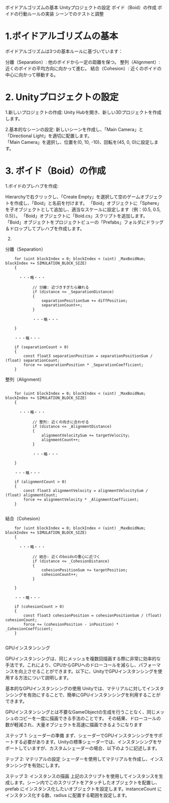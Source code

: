 ボイドアルゴリズムの基本
Unityプロジェクトの設定
ボイド（Boid）の作成
ボイドの行動ルールの実装
シーンでのテストと調整





# 1.ボイドアルゴリズムの基本
ボイドアルゴリズムは3つの基本ルールに基づいています：

分離（Separation）: 他のボイドから一定の距離を保つ。
整列（Alignment）: 近くのボイドの平均方向に向かって進む。
結合（Cohesion）: 近くのボイドの中心に向かって移動する。


# 2. Unityプロジェクトの設定
1.新しいプロジェクトの作成:
Unity Hubを開き、新しい3Dプロジェクトを作成します。

2.基本的なシーンの設定:
新しいシーンを作成し、「Main Camera」と「Directional Light」を適切に配置します。  
「Main Camera」を選択し、位置を(0, 10, -10)、回転を(45, 0, 0)に設定します。  

# 3. ボイド（Boid）の作成
1.ボイドのプレハブを作成:

Hierarchyで右クリックし、「Create Empty」を選択して空のゲームオブジェクトを作成し、「Boid」と名前を付けます。
「Boid」オブジェクトに「Sphere」を子オブジェクトとして追加し、適当なスケールに設定します（例：(0.5, 0.5, 0.5)）。
「Boid」オブジェクトに「Boid.cs」スクリプトを追加します。
「Boid」オブジェクトをプロジェクトビューの「Prefabs」フォルダにドラッグ＆ドロップしてプレハブを作成します。


2.




分離（Separation）

```compute
    for (uint blockIndex = 0; blockIndex < (uint) _MaxBoidNum; blockIndex += SIMULATION_BLOCK_SIZE)
    {

      ・・・略・・・

            // 分離: 近づきすぎたら離れる
            if (distance <= _SeparationDistance)
            {
                separationPositionSum += diffPosition;
                separationCount++;
            }

            ・・・略・・・

    }

    ・・・略・・・

    if (separationCount > 0)
    {
        const float3 separationPosition = separationPositionSum / (float) separationCount;
        force += separationPosition * _SeparationCoefficient;
    }
```







整列（Alignment）



```compute

    for (uint blockIndex = 0; blockIndex < (uint) _MaxBoidNum; blockIndex += SIMULATION_BLOCK_SIZE)
    {

      ・・・略・・・

            // 整列: 近くの向きに合わせる
            if (distance <= _AlignmentDistance)
            {
                alignmentVelocitySum += targetVelocity;
                alignmentCount++;
            }

            ・・・略・・・

    }

    ・・・略・・・

    if (alignmentCount > 0)
    {
        const float3 alignmentVelocity = alignmentVelocitySum / (float) alignmentCount;
        force += alignmentVelocity * _AlignmentCoefficient;
    }


```






結合（Cohesion）


```
    for (uint blockIndex = 0; blockIndex < (uint) _MaxBoidNum; blockIndex += SIMULATION_BLOCK_SIZE)
    {

      ・・・略・・・

            // 結合: 近くのboidsの重心に近づく
            if (distance <= _CohesionDistance)
            {
                cohesionPositionSum += targetPosition;
                cohesionCount++;
            }

    }

    ・・・略・・・

    if (cohesionCount > 0)
    {
        const float3 cohesionPosition = cohesionPositionSum / (float) cohesionCount;
        force += (cohesionPosition - inPosition) * _CohesionCoefficient;
    }


```





GPUインスタンシング


GPUインスタンシングは、同じメッシュを複数回描画する際に非常に効率的な手法です。これにより、CPUからGPUへのドローコールを減らし、パフォーマンスを向上させることができます。以下に、UnityでGPUインスタンシングを使用する方法について説明します。

基本的なGPUインスタンシングの使用
Unityでは、マテリアルに対してインスタンシングを有効にすることで、簡単にGPUインスタンシングを利用することができます。

GPUインスタンシングとは不要なGameObjectの生成を行うことなく、同じメッシュのコピーを一度に描画できる手法のことです。
その結果、ドローコールの数が軽減され、大量オブジェクトを高速に描画できるようになります



ステップ 1: シェーダーの準備
まず、シェーダーでGPUインスタンシングをサポートする必要があります。Unityの標準シェーダーでは、インスタンシングをサポートしていますが、カスタムシェーダーの場合、以下のように記述します。



テップ 2: マテリアルの設定
シェーダーを使用してマテリアルを作成し、インスタンシングを有効にします。




ステップ 3: インスタンスの描画
上記のスクリプトを使用してインスタンスを生成します。シーン内でこのスクリプトをアタッチしたオブジェクトを配置し、prefab にインスタンス化したいオブジェクトを設定します。instanceCount にインスタンス化する数、radius に配置する範囲を設定します。
























